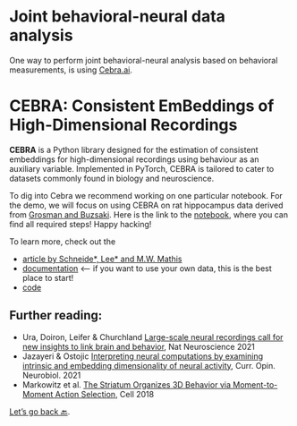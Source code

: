 # Joint behavioral-neural data analysis

One way to perform joint behavioral-neural analysis based on behavioral measurements, is using <a href="https://github.com/AdaptiveMotorControlLab/cebra" target="_blank">Cebra.ai</a>. 

# CEBRA: Consistent EmBeddings of High-Dimensional Recordings

**CEBRA** is a Python library designed for the estimation of consistent embeddings for high-dimensional recordings using behaviour as an auxiliary variable. Implemented in PyTorch, CEBRA is tailored to cater to datasets commonly found in biology and neuroscience. 

To dig into Cebra we recommend working on one particular notebook. For the demo, we will focus on using CEBRA on rat hippocampus data derived from [Grosman and Buzsaki](https://www.science.org/doi/10.1126/science.aad1935). Here is the link to the [notebook](https://cebra.ai/docs/demo_notebooks/Demo_hippocampus.html), where you can find all required steps! Happy hacking!

To learn more, check out the 
- [article by Schneide*, Lee* and M.W. Mathis](https://www.nature.com/articles/s41586-023-06031-6)
- [documentation](https://cebra.ai/docs/index.html) <-- if you want to use your own data, this is the best place to start!
- [code](https://github.com/AdaptiveMotorControlLab/cebra)

## Further reading:

- Ura, Doiron, Leifer & Churchland [Large-scale neural recordings call for new insights to link brain and behavior](https://www.nature.com/articles/s41593-021-00980-9), Nat Neuroscience 2021
- Jazayeri & Ostojic [Interpreting neural computations by examining intrinsic and embedding dimensionality of neural activity](https://pubmed.ncbi.nlm.nih.gov/34537579/), Curr. Opin. Neurobiol. 2021
- Markowitz et al. [The Striatum Organizes 3D Behavior via Moment-to-Moment Action Selection](https://www.sciencedirect.com/science/article/pii/S0092867418305129?via%3Dihub), Cell 2018


[Let’s go back 🔙](Day4_Practicals.md).
